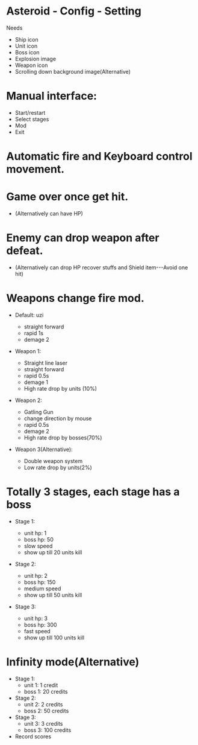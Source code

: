 # Asteroid - Config - Setting

Needs	
- Ship icon
- Unit icon
- Boss icon
- Explosion image
- Weapon icon
- Scrolling down background image(Alternative)

# Manual interface:
- Start/restart
- Select stages
- Mod
- Exit

# Automatic fire and Keyboard control movement.
		
# Game over once get hit. 
- (Alternatively can have HP)

# Enemy can drop weapon after defeat. 
- (Alternatively can drop HP recover stuffs and Shield item---Avoid one hit)


# Weapons change fire mod.
- Default: uzi
	- straight forward
	- rapid 1s
	- demage 2

- Weapon 1:
	- Straight line laser
	- straight forward
	- rapid 0.5s
	- demage 1
	- High rate drop by units (10%)
- Weapon 2:
	- Gatling Gun
	- change direction by mouse
	- rapid 0.5s
	- demage 2
	- High rate drop by bosses(70%)
- Weapon 3(Alternative):
	- Double weapon system
	- Low rate drop by units(2%)


# Totally 3 stages, each stage has a boss
- Stage 1:
	- unit hp: 1
	- boss hp: 50
	- slow speed
	- show up till 20 units kill

- Stage 2:
	- unit hp: 2
	- boss hp: 150
	- medium speed
	- show up till 50 units kill

- Stage 3:
	- unit hp: 3
	- boss hp: 300
	- fast speed
	- show up till 100 units kill

# Infinity mode(Alternative)
- Stage 1:
	- unit 1: 1 credit
	- boss 1: 20 credits
- Stage 2:
	- unit 2: 2 credits
	- boss 2: 50 credits
- Stage 3:
	- unit 3: 3 credits
	- boss 3: 100 credits
- Record scores
